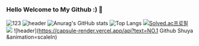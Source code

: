 ### Hello Welcome to My Github :) 👋

<!--
**ShuYa0728/shuya0728** is a ✨ _special_ ✨ repository because its `README.md` (this file) appears on your GitHub profile.

Here are some ideas to get you started:

- 🔭 I’m currently working on ...
- 🌱 I’m currently learning ...
- 👯 I’m looking to collaborate on ...
- 🤔 I’m looking for help with ...
- 💬 Ask me about ...
- 📫 How to reach me: ...
- 😄 Pronouns: ...
- ⚡ Fun fact: ...
-->
![123](https://user-images.githubusercontent.com/91036360/136677194-d378ac16-32d9-45df-af48-8f4934b85513.gif)
![header](https://capsule-render.vercel.app/api?type=waving&color=auto&height=300&section=header&text=Shuya&fontSize=90)
![Anurag's GitHub stats](https://github-readme-stats.vercel.app/api?username=ShuYa0728&&show_icons=true&theme=algolia)
![Top Langs](https://github-readme-stats.vercel.app/api/top-langs/?username=ShuYa0728&langs_count=10&layout=compact&theme=dark)
[![Solved.ac프로필](http://mazassumnida.wtf/api/v2/generate_badge?boj={handle})](https://solved.ac/{handle})<br/>
<img src="https://img.shields.io/badge/React-61DAFB?style=flat-square&logo=React&logoColor=white"/>
![header](https://capsule-render.vercel.app/api?text=NO.1 Github Shuya &animation=scaleIn)


